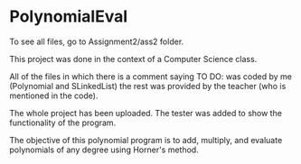 # PolynomialEval

To see all files, go to Assignment2/ass2 folder.

This project was done in the context of a Computer Science class.

All of the files in which there is a comment saying TO DO: was coded by me (Polynomial and SLinkedList) 
the rest was provided by the teacher (who is mentioned in the code).

The whole project has been uploaded. The tester was added to show the functionality of the program. 

The objective of this polynomial program is to add, multiply, and evaluate polynomials of any degree using Horner's method.
